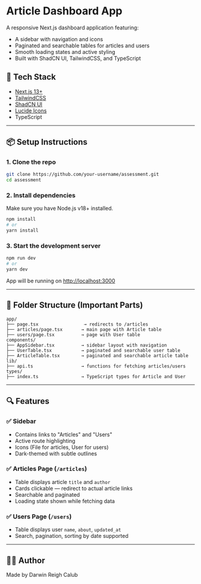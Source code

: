 # Article Dashboard App

A responsive Next.js dashboard application featuring:

- A sidebar with navigation and icons
- Paginated and searchable tables for articles and users
- Smooth loading states and active styling
- Built with ShadCN UI, TailwindCSS, and TypeScript

## 🧰 Tech Stack

- [Next.js 13+](https://nextjs.org/)
- [TailwindCSS](https://tailwindcss.com/)
- [ShadCN UI](https://ui.shadcn.com/)
- [Lucide Icons](https://lucide.dev/)
- TypeScript

---

## 📦 Setup Instructions

### 1. Clone the repo

```bash
git clone https://github.com/your-username/assessment.git
cd assessment
```

### 2. Install dependencies

Make sure you have Node.js v18+ installed.

```bash
npm install
# or
yarn install
```

### 3. Start the development server

```bash
npm run dev
# or
yarn dev
```

App will be running on [http://localhost:3000](http://localhost:3000)

---

## 📂 Folder Structure (Important Parts)

```
app/
├── page.tsx                 → redirects to /articles
├── articles/page.tsx       → main page with Article table
├── users/page.tsx          → page with User table
components/
├── AppSidebar.tsx          → sidebar layout with navigation
├── UserTable.tsx           → paginated and searchable user table
├── ArticleTable.tsx        → paginated and searchable article table
lib/
├── api.ts                  → functions for fetching articles/users
types/
├── index.ts                → TypeScript types for Article and User
```

---

## 🔍 Features

### ✅ Sidebar

- Contains links to "Articles" and "Users"
- Active route highlighting
- Icons (File for articles, User for users)
- Dark-themed with subtle outlines

### ✅ Articles Page (`/articles`)

- Table displays article `title` and `author`
- Cards clickable — redirect to actual article links
- Searchable and paginated
- Loading state shown while fetching data

### ✅ Users Page (`/users`)

- Table displays user `name`, `about`, `updated_at`
- Search, pagination, sorting by date supported


---

## 🧑‍💻 Author

Made by Darwin Reigh Calub

